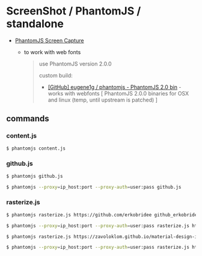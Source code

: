 # ScreenShot / PhantomJS  / standalone

* [PhantomJS Screen Capture](http://phantomjs.org/screen-capture.html)

  * to work with web fonts

    > use PhantomJS version 2.0.0
    >
    > custom build:
    > 
    > * [[GitHub] eugene1g / phantomjs - PhantomJS 2.0 bin](https://github.com/eugene1g/phantomjs/releases/tag/2.0.0-bin) - works with webfonts [ PhantomJS 2.0.0 binaries for OSX and linux (temp, until upstream is patched) ]


## commands

### content.js

```bash
$ phantomjs content.js
```

### github.js

```bash
$ phantomjs github.js

$ phantomjs --proxy=ip_host:port --proxy-auth=user:pass github.js
```

### rasterize.js

```bash
$ phantomjs rasterize.js https://github.com/erkobridee github_erkobridee.png

$ phantomjs --proxy=ip_host:port --proxy-auth=user:pass rasterize.js https://github.com/erkobridee github_erkobridee.png

$ phantomjs rasterize.js https://zavoloklom.github.io/material-design-iconic-font/icons.html material-design-iconic-font.png 1300px*1600px

$ phantomjs --proxy=ip_host:port --proxy-auth=user:pass rasterize.js https://zavoloklom.github.io/material-design-iconic-font/icons.html material-design-iconic-font.png 1300px*1600px
```
